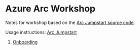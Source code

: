 # Azure Arc Workshop 

Notes for workshop based on the [Arc Jumpstart source code](https://github.com/microsoft/azure_arc).

Usage instructions: [Arc Jumpstart](https://azurearcjumpstart.com/)

1. [Onboarding](1-Onboarding.md)